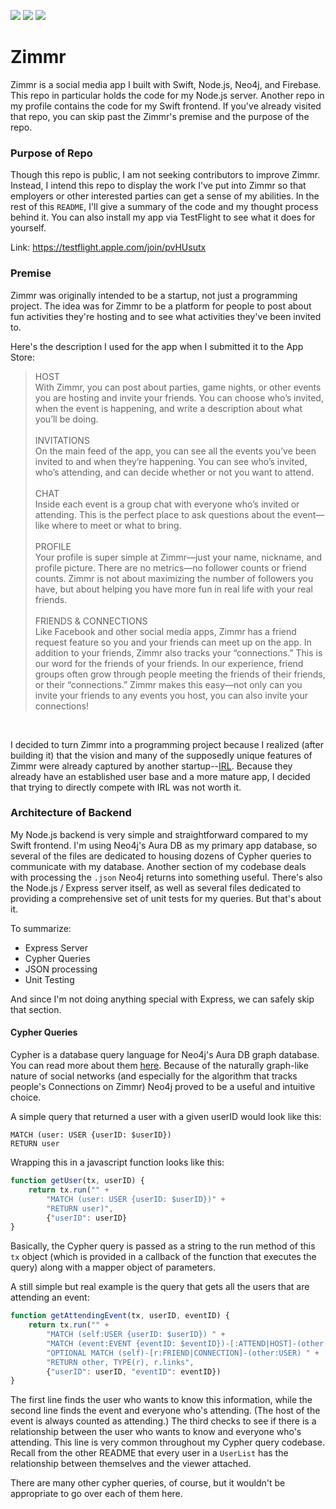 <p>
    <img src="https://img.shields.io/badge/Node.js-16.13.2-green" />
    <img src="https://img.shields.io/badge/Express-4.17.2-blue" />
    <img src="https://img.shields.io/badge/Jest-27.4.7-red" />
</p>

# Zimmr

Zimmr is a social media app I built with Swift, Node.js, Neo4j, and Firebase. This repo in particular holds the code for my Node.js server. Another repo in my profile contains the code for my Swift frontend. If you've already visited that repo, you can skip past the Zimmr's premise and the purpose of the repo.

### Purpose of Repo

Though this repo is public, I am not seeking contributors to improve Zimmr. Instead, I intend this repo to display the work I've put into Zimmr so that employers or other interested parties can get a sense of my abilities. In the rest of this `README`, I'll give a summary of the code and my thought process behind it. You can also install my app via TestFlight to see what it does for yourself.

Link: https://testflight.apple.com/join/pvHUsutx

### Premise

Zimmr was originally intended to be a startup, not just a programming project. The idea was for Zimmr to be a platform for people to post about fun activities they're hosting and to see what activities they've been invited to.

Here's the description I used for the app when I submitted it to the App Store:

>HOST <br> With Zimmr, you can post about parties, game nights, or other events you are hosting and invite your friends. You can choose who’s invited, when the event is happening, and write a description about what you’ll be doing. <br><br> INVITATIONS <br>
On the main feed of the app, you can see all the events you’ve been invited to and when they’re happening. You can see who’s invited, who’s attending, and can decide whether or not you want to attend. <br><br> CHAT <br> Inside each event is a group chat with everyone who’s invited or attending. This is the perfect place to ask questions about the event—like where to meet or what to bring. <br><br> PROFILE <br>
Your profile is super simple at Zimmr—just your name, nickname, and profile picture. There are no metrics—no follower counts or friend counts. Zimmr is not about maximizing the number of followers you have, but about helping you have more fun in real life with your real friends. <br><br> FRIENDS & CONNECTIONS <br>
Like Facebook and other social media apps, Zimmr has a friend request feature so you and your friends can meet up on the app. In addition to your friends, Zimmr also tracks your “connections.” This is our word for the friends of your friends. In our experience, friend groups often grow through people meeting the friends of their friends, or their “connections.” Zimmr makes this easy—not only can you invite your friends to any events you host, you can also invite your connections!
<br>

I decided to turn Zimmr into a programming project because I realized (after building it) that the vision and many of the supposedly unique features of Zimmr were already captured by another startup--[IRL](https://www.irl.com/). Because they already have an established user base and a more mature app, I decided that trying to directly compete with IRL was not worth it.


### Architecture of Backend

My Node.js backend is very simple and straightforward compared to my Swift frontend. I'm using Neo4j's Aura DB as my primary app database, so several of the files are dedicated to housing dozens of Cypher queries to communicate with my database. Another section of my codebase deals with processing the `.json` Neo4j returns into something useful. There's also the Node.js / Express server itself, as well as several files dedicated to providing a comprehensive set of unit tests for my queries. But that's about it.

To summarize:

* Express Server
* Cypher Queries
* JSON processing
* Unit Testing

And since I'm not doing anything special with Express, we can safely skip that section. 

#### Cypher Queries

Cypher is a database query language for Neo4j's Aura DB graph database. You can read more about them [here](https://neo4j.com/). Because of the naturally graph-like nature of social networks (and especially for the algorithm that tracks people's Connections on Zimmr) Neo4j proved to be a useful and intuitive choice.


A simple query that returned a user with a given userID would look like this:

```cypher
MATCH (user: USER {userID: $userID})
RETURN user
```

Wrapping this in a javascript function looks like this:

```javascript
function getUser(tx, userID) {
    return tx.run("" +
        "MATCH (user: USER {userID: $userID})" +
        "RETURN user)",
        {"userID": userID}
}
```

Basically, the Cypher query is passed as a string to the run method of this `tx` object (which is provided in a callback of the function that executes the query) along with a mapper object of parameters. 

A still simple but real example is the query that gets all the users that are attending an event:

```javascript
function getAttendingEvent(tx, userID, eventID) {
    return tx.run("" +
        "MATCH (self:USER {userID: $userID}) " + 
        "MATCH (event:EVENT {eventID: $eventID})-[:ATTEND|HOST]-(other:USER) " + 
        "OPTIONAL MATCH (self)-[r:FRIEND|CONNECTION]-(other:USER) " + 
        "RETURN other, TYPE(r), r.links",
        {"userID": userID, "eventID": eventID})
}
```

The first line finds the user who wants to know this information, while the second line finds the event and everyone who's attending. (The host of the event is always counted as attending.) The third checks to see if there is a relationship between the user who wants to know and everyone who's attending. This line is very common throughout my Cypher query codebase. Recall from the other README that every user in a `UserList` has the relationship between themselves and the viewer attached.

There are many other cypher queries, of course, but it wouldn't be appropriate to go over each of them here. 






